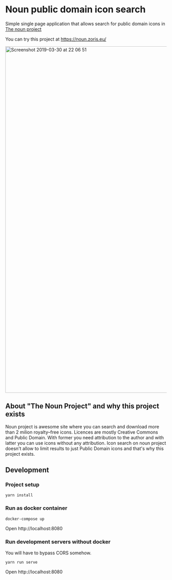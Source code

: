 # Noun public domain icon search

Simple single page application that allows search for public domain icons in [The noun project](https://thenounproject.com)

You can try this project at https://noun.zoris.eu/

<img width="1079" alt="Screenshot 2019-03-30 at 22 06 51" src="https://user-images.githubusercontent.com/3428126/55281719-f9755100-5338-11e9-82af-f443c93847aa.png">

## About "The Noun Project" and why this project exists
Noun project is awesome site where you can search and download more than 2 milion royalty–free icons. Licences are mostly Creative Commons and Public Domain. With former you need attribution to the author and with latter you can use icons without any attribution. Icon search on noun project doesn't allow
to limit results to just Public Domain icons and that's why this project exists.

## Development

### Project setup
```
yarn install
```

### Run as docker container
```
docker-compose up
```
Open http://localhost:8080

### Run development servers without docker
You will have to bypass CORS somehow.
```
yarn run serve
```
Open http://localhost:8080
